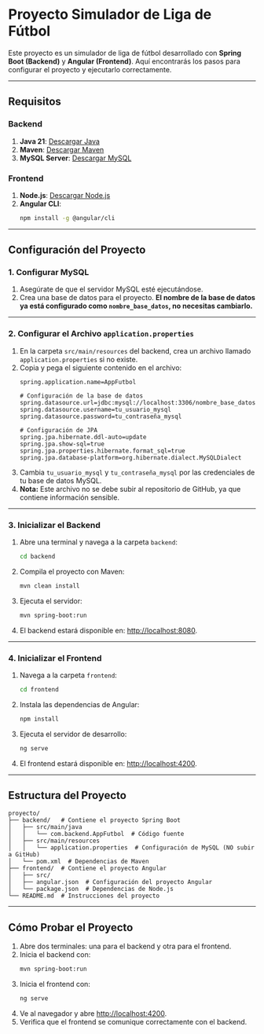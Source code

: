 # Proyecto Simulador de Liga de Fútbol

Este proyecto es un simulador de liga de fútbol desarrollado con **Spring Boot (Backend)** y **Angular (Frontend)**. Aquí encontrarás los pasos para configurar el proyecto y ejecutarlo correctamente.

---

## **Requisitos**
### **Backend**
1. **Java 21**: [Descargar Java](https://adoptium.net/)
2. **Maven**: [Descargar Maven](https://maven.apache.org/download.cgi)
3. **MySQL Server**: [Descargar MySQL](https://dev.mysql.com/downloads/mysql/)

### **Frontend**
1. **Node.js**: [Descargar Node.js](https://nodejs.org)
2. **Angular CLI**:
   ```bash
   npm install -g @angular/cli
   ```

---

## **Configuración del Proyecto**
### **1. Configurar MySQL**
1. Asegúrate de que el servidor MySQL esté ejecutándose.
2. Crea una base de datos para el proyecto. **El nombre de la base de datos ya está configurado como `nombre_base_datos`, no necesitas cambiarlo.**

---

### **2. Configurar el Archivo `application.properties`**
1. En la carpeta `src/main/resources` del backend, crea un archivo llamado `application.properties` si no existe.
2. Copia y pega el siguiente contenido en el archivo:
   ```properties
   spring.application.name=AppFutbol

   # Configuración de la base de datos
   spring.datasource.url=jdbc:mysql://localhost:3306/nombre_base_datos
   spring.datasource.username=tu_usuario_mysql
   spring.datasource.password=tu_contraseña_mysql

   # Configuración de JPA
   spring.jpa.hibernate.ddl-auto=update
   spring.jpa.show-sql=true
   spring.jpa.properties.hibernate.format_sql=true
   spring.jpa.database-platform=org.hibernate.dialect.MySQLDialect
   ```
3. Cambia `tu_usuario_mysql` y `tu_contraseña_mysql` por las credenciales de tu base de datos MySQL.
4. **Nota:** Este archivo no se debe subir al repositorio de GitHub, ya que contiene información sensible.

---

### **3. Inicializar el Backend**
1. Abre una terminal y navega a la carpeta `backend`:
   ```bash
   cd backend
   ```
2. Compila el proyecto con Maven:
   ```bash
   mvn clean install
   ```
3. Ejecuta el servidor:
   ```bash
   mvn spring-boot:run
   ```
4. El backend estará disponible en: [http://localhost:8080](http://localhost:8080).

---

### **4. Inicializar el Frontend**
1. Navega a la carpeta `frontend`:
   ```bash
   cd frontend
   ```
2. Instala las dependencias de Angular:
   ```bash
   npm install
   ```
3. Ejecuta el servidor de desarrollo:
   ```bash
   ng serve
   ```
4. El frontend estará disponible en: [http://localhost:4200](http://localhost:4200).

---

## **Estructura del Proyecto**
```
proyecto/
├── backend/   # Contiene el proyecto Spring Boot
│   ├── src/main/java
│   │   └── com.backend.AppFutbol  # Código fuente
│   ├── src/main/resources
│   │   └── application.properties  # Configuración de MySQL (NO subir a GitHub)
│   └── pom.xml  # Dependencias de Maven
├── frontend/  # Contiene el proyecto Angular
│   ├── src/
│   ├── angular.json  # Configuración del proyecto Angular
│   └── package.json  # Dependencias de Node.js
└── README.md  # Instrucciones del proyecto
```

---

## **Cómo Probar el Proyecto**
1. Abre dos terminales: una para el backend y otra para el frontend.
2. Inicia el backend con:
   ```bash
   mvn spring-boot:run
   ```
3. Inicia el frontend con:
   ```bash
   ng serve
   ```
4. Ve al navegador y abre [http://localhost:4200](http://localhost:4200).
5. Verifica que el frontend se comunique correctamente con el backend.